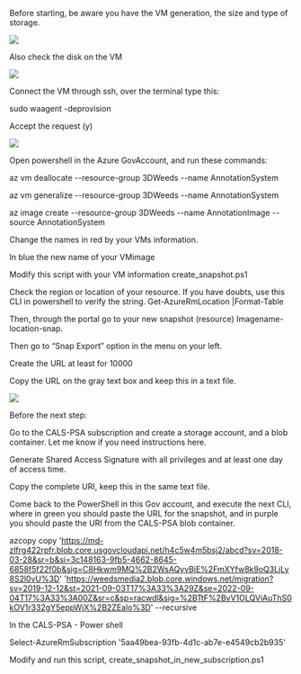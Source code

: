 Before starting, be aware you have the VM generation, the size and type of storage.

  

![](https://lh3.googleusercontent.com/RrrVCaoLbn3BjRS6J9GQHxtN3uW-DYHmQR9M2t30afhxnp1z8_JJifzgiTta_yHCMfV4sCHSOlzV82MoqOesp0_joVU1EIPtmCzd82ZEaShvPRQjs2MlG1-DGSOTf_LchyoB7VKh=s0)

  

Also check the disk on the VM

![](https://lh4.googleusercontent.com/YsQ3lAFosQMWpC9iABRM67CvXSUsxAIQN6gQcCbo1uW3upmrbvk55W8ZKjEdNqX1Jmp0txvjADwWW5Iqqe0PUwSYOZLuIx6R0cZp9ZEZGrrCS-sj2IcyPZiYA6V2w4LOFb-otANJ=s0)

  
  

Connect the VM through ssh, over the terminal type this:

  

sudo waagent -deprovision

  

Accept the request (y)

  

![](https://lh3.googleusercontent.com/0VyjXAmbw5oGIOMysN8A5z6AIwaCSr21kGRTGJpxnuZldz7_i2kdiy-B77AxPAfu6hwGxV4Gu7KuWhIcvDFdafkQn1VqXbLfKQhCc1vQ2-avdcg9d4T4ep8IYeV_memCu-vzw3nf=s0)

  

Open powershell in the Azure GovAccount, and run these commands:

  

az vm deallocate --resource-group 3DWeeds --name AnnotationSystem

  

az vm generalize --resource-group 3DWeeds --name AnnotationSystem

  

az image create --resource-group 3DWeeds --name AnnotationImage --source AnnotationSystem

  

Change the names in red by your VMs information.

In blue the new name of your VMimage

  

Modify this script with your VM information create_snapshot.ps1

Check the region or location of your resource. If you have doubts, use this CLI in powershell to verify the string. Get-AzureRmLocation |Format-Table

  

Then, through the portal go to your new snapshot (resource)  Imagename-location-snap.

Then go to “Snap Export” option in the menu on your left.

Create the URL at least for 10000

Copy the URL on the gray text box and keep this in a text file.

  

![](https://lh4.googleusercontent.com/U1pfgoXWX46f-d1dt6uCms0pM_Mf5-nZqXzEG-jcT6LeVivQtsksz-qdSCNAOoKIiYbrkchzGI21dUCvTf90O6LcPLY-ErnVuGkFx-GtASe-s0F2hWAo_DS94iJOADu8WzQXKdwA=s0)

  

Before the next step:

Go to the CALS-PSA subscription and create a storage account, and a blob container. Let me know if you need instructions here.

  

Generate Shared Access Signature with all privileges and at least one day of access time.

Copy the complete URI, keep this in the same text file.

  

Come back to the PowerShell in this Gov account, and execute the next CLI, where in green you should paste the URL for the snapshot, and in purple you should paste the URI from the CALS-PSA blob container.

  

azcopy copy 'https://md-zlfrg422rpfr.blob.core.usgovcloudapi.net/h4c5w4m5bsj2/abcd?sv=2018-03-28&sr=b&si=3c148163-9fb5-4662-8645-6858f5f22f0b&sig=C8Hkwm9MQ%2B2WsAQyvBjE%2FmXYfw8k9oQ3LjLy8S2l0vU%3D' 'https://weedsmedia2.blob.core.windows.net/migration?sv=2019-12-12&st=2021-09-03T17%3A33%3A29Z&se=2022-09-04T17%3A33%3A00Z&sr=c&sp=racwdl&sig=%2BTtF%2BvV1OLQViAuThS0kOV1r332gY5eppWjX%2B2ZEalo%3D' --recursive

  
  
  

In the CALS-PSA - Power shell

  

Select-AzureRmSubscription '5aa49bea-93fb-4d1c-ab7e-e4549cb2b935'

  

Modify and run this script, create_snapshot_in_new_subscription.ps1

